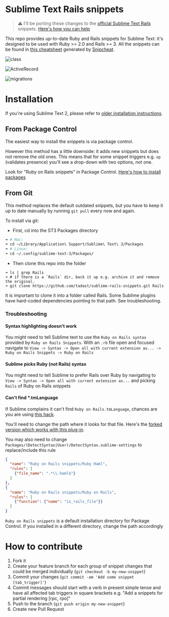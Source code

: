 # Sublime Text Rails snippets

> :warning: I'll be porting these changes to the [official Sublime Text Rails](https://github.com/sublimehq/Packages) snippets. [Here's how you can help](https://github.com/tadast/sublime-rails-snippets/issues/34)
>
>
This repo provides up-to-date Ruby and Rails snippets for Sublime Text: it's designed to be used with Ruby >= 2.0 and Rails >= 3. All the snippets can be found in [this cheatsheet](http://tadast.github.com/sublime-rails-snippets) generated by [Snipcheat](https://github.com/tadast/snipcheat).

![class](http://cl.ly/image/023Y2X0P1R2X/class.gif)

![ActiveRecord](http://cl.ly/image/0i0B0M3E1I0A/ar.gif)

![migrations](http://cl.ly/image/342Y2m423Q3O/migration.gif)

# Installation

If you're using Sublime Text 2, please refer to [older installation instructions](https://github.com/tadast/sublime-rails-snippets/blob/8aa22a211e77e5e48df4522f88726baf60090b2b/README.md#installation).

## From Package Control

The easiest way to install the snippets is via package control.

However this method has a little downside: it adds new snippets but does not remove the old ones. This means that for some snippet triggers e.g. `vp` (validates presence) you'll see a drop-down with two options, not one.

Look for "Ruby on Rails snippets" in Package Control. [Here's how to install packages](http://wbond.net/sublime_packages/package_control/usage)

## From Git

This method replaces the default outdated snippets, but you have to keep it up to date manually by running `git pull` every now and again.

To install via git:

* First, cd into the ST3 Packages directory

```bash
➜ # Mac:
➜ cd ~/Library/Application\ Support/Sublime\ Text\ 3/Packages
➜ # Linux:
➜ cd ~/.config/sublime-text-3/Packages/
```

* Then clone this repo into the folder

```
➜ ls | grep Rails
➜ # if there is a `Rails` dir, back it up e.g. archive it and remove the original.
➜ git clone https://github.com/tadast/sublime-rails-snippets.git Rails
```

It is important to clone it into a folder called Rails. Some Sublime plugins have hard-coded dependencies pointing to that path. See troubleshooting.

### Troubleshooting

#### Syntax highlighting doesn't work

You might need to tell Sublime text to use the `Ruby on Rails syntax` provided by `Ruby on Rails Snippets`. With an `.rb` file open and focused navigate to `View -> Syntax -> Open all with current extension as... -> Ruby on Rails Snippets -> Ruby on Rails`

#### Sublime picks Ruby (not Rails) syntax

You might need to tell Sublime to prefer Rails over Ruby by navigating to
`View -> Syntax -> Open all with current extension as...` and picking `Rails` of Ruby on Rails snippets

#### Can't find *.tmLanguage

If Sublime complains it can't find `Ruby on Rails.tmLanguage`, chances are you are using [this hack](https://gist.github.com/925008).

You'll need to change the path where it looks for that file. Here's the [forked version which works with this plug-in](https://gist.github.com/4161901).

You may also need to change `Packages/(DetectSyntax|User)/DetectSyntax.sublime-settings` to replace/include this rule

```json
{
  "name": "Ruby on Rails snippets/Ruby Haml",
  "rules": [
    {"file_name": ".*\\.haml$"}
  ]
},
{
  "name": "Ruby on Rails snippets/Ruby on Rails",
  "rules": [
    {"function": {"name": "is_rails_file"}}
  ]
}
```

`Ruby on Rails snippets` is a default installation directory for Package Control.
If you installed in a different directory, change the path accordingly


# How to contribute

1. Fork it
2. Create your feature branch for each group of snippet changes that could be merged individually (`git checkout -b my-new-snippet`)
3. Commit your changes (`git commit -am 'Add some snippet [tab_trigger]'`)
4. Commit messages should start with a verb in present simple tense and have all affected tab triggers in square brackets e.g. "Add a snippets for partial rendering [rpc, rpo]"
5. Push to the branch (`git push origin my-new-snippet`)
6. Create new Pull Request
